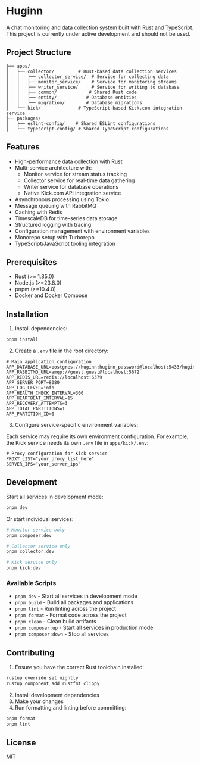 # Huginn

A chat monitoring and data collection system built with Rust and TypeScript. This project is currently under active development and should not be used.

## Project Structure

```
├── apps/
│   ├── collector/         # Rust-based data collection services
│   │   ├── collector_service/  # Service for collecting data
│   │   ├── monitor_service/    # Service for monitoring streams
│   │   ├── writer_service/     # Service for writing to database
│   │   ├── common/            # Shared Rust code
│   │   ├── entity/           # Database entities
│   │   └── migration/        # Database migrations
│   └── kick/              # TypeScript-based Kick.com integration service
├── packages/
│   ├── eslint-config/    # Shared ESLint configurations
│   └── typescript-config/ # Shared TypeScript configurations
```
## Features

- High-performance data collection with Rust
- Multi-service architecture with:
  - Monitor service for stream status tracking
  - Collector service for real-time data gathering
  - Writer service for database operations
  - Native Kick.com API integration service
- Asynchronous processing using Tokio
- Message queuing with RabbitMQ
- Caching with Redis
- TimescaleDB for time-series data storage
- Structured logging with tracing
- Configuration management with environment variables
- Monorepo setup with Turborepo
- TypeScript/JavaScript tooling integration

## Prerequisites

- Rust (>= 1.85.0)
- Node.js (>=23.8.0)
- pnpm (>=10.4.0)
- Docker and Docker Compose

## Installation

1. Install dependencies:

```bash
pnpm install
```

2. Create a `.env` file in the root directory:
```env
# Main application configuration
APP_DATABASE_URL=postgres://huginn:huginn_password@localhost:5433/huginn
APP_RABBITMQ_URL=amqp://guest:guest@localhost:5672
APP_REDIS_URL=redis://localhost:6379
APP_SERVER_PORT=8080
APP_LOG_LEVEL=info
APP_HEALTH_CHECK_INTERVAL=300
APP_HEARTBEAT_INTERVAL=15
APP_RECOVERY_ATTEMPTS=3
APP_TOTAL_PARTITIONS=1
APP_PARTITION_ID=0
```

3. Configure service-specific environment variables:

Each service may require its own environment configuration. For example, the Kick service needs its own `.env` file in `apps/kick/.env`:
```env
# Proxy configuration for Kick service
PROXY_LIST="your_proxy_list_here"
SERVER_IPS="your_server_ips"
```

## Development

Start all services in development mode:
```bash
pnpm dev
```

Or start individual services:
```bash
# Monitor service only
pnpm composer:dev

# Collector service only
pnpm collector:dev

# Kick service only
pnpm kick:dev
```

### Available Scripts

- `pnpm dev` - Start all services in development mode
- `pnpm build` - Build all packages and applications
- `pnpm lint` - Run linting across the project
- `pnpm format` - Format code across the project
- `pnpm clean` - Clean build artifacts
- `pnpm composer:up` - Start all services in production mode
- `pnpm composer:down` - Stop all services

## Contributing

1. Ensure you have the correct Rust toolchain installed:
```bash
rustup override set nightly
rustup component add rustfmt clippy
```

2. Install development dependencies
3. Make your changes
4. Run formatting and linting before committing:
```bash
pnpm format
pnpm lint
```

## License

MIT
